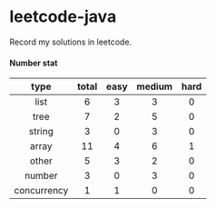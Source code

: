 # leetcode-java
Record my solutions in leetcode.

#### Number stat
| type | total | easy | medium | hard |
| :---: | :-: | :-: | :-: | :-: |
| list | 6 | 3 | 3 | 0 |
| tree | 7 | 2 | 5 | 0 |
| string | 3 | 0 | 3 | 0 |
| array | 11 | 4 | 6 | 1 |
| other | 5 | 3 | 2 | 0 |
| number | 3 | 0 | 3 | 0 |
| concurrency | 1 | 1 | 0 | 0 |
